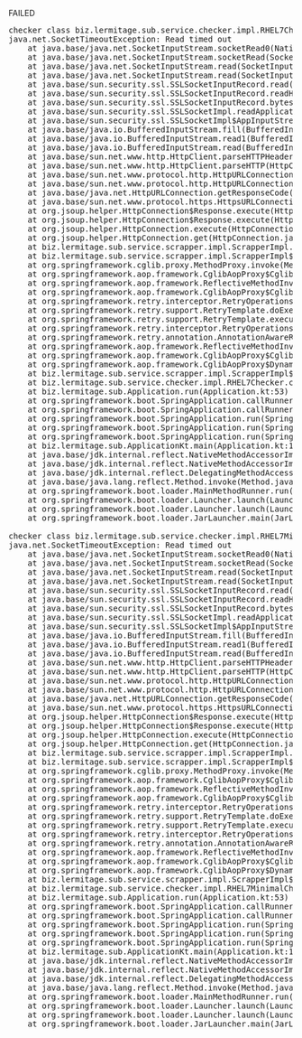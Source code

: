 FAILED

<pre>checker class biz.lermitage.sub.service.checker.impl.RHEL7Checker failed, ignoring
java.net.SocketTimeoutException: Read timed out
	at java.base/java.net.SocketInputStream.socketRead0(Native Method)
	at java.base/java.net.SocketInputStream.socketRead(SocketInputStream.java:115)
	at java.base/java.net.SocketInputStream.read(SocketInputStream.java:168)
	at java.base/java.net.SocketInputStream.read(SocketInputStream.java:140)
	at java.base/sun.security.ssl.SSLSocketInputRecord.read(SSLSocketInputRecord.java:478)
	at java.base/sun.security.ssl.SSLSocketInputRecord.readHeader(SSLSocketInputRecord.java:472)
	at java.base/sun.security.ssl.SSLSocketInputRecord.bytesInCompletePacket(SSLSocketInputRecord.java:70)
	at java.base/sun.security.ssl.SSLSocketImpl.readApplicationRecord(SSLSocketImpl.java:1364)
	at java.base/sun.security.ssl.SSLSocketImpl$AppInputStream.read(SSLSocketImpl.java:973)
	at java.base/java.io.BufferedInputStream.fill(BufferedInputStream.java:252)
	at java.base/java.io.BufferedInputStream.read1(BufferedInputStream.java:292)
	at java.base/java.io.BufferedInputStream.read(BufferedInputStream.java:351)
	at java.base/sun.net.www.http.HttpClient.parseHTTPHeader(HttpClient.java:754)
	at java.base/sun.net.www.http.HttpClient.parseHTTP(HttpClient.java:689)
	at java.base/sun.net.www.protocol.http.HttpURLConnection.getInputStream0(HttpURLConnection.java:1615)
	at java.base/sun.net.www.protocol.http.HttpURLConnection.getInputStream(HttpURLConnection.java:1520)
	at java.base/java.net.HttpURLConnection.getResponseCode(HttpURLConnection.java:527)
	at java.base/sun.net.www.protocol.https.HttpsURLConnectionImpl.getResponseCode(HttpsURLConnectionImpl.java:334)
	at org.jsoup.helper.HttpConnection$Response.execute(HttpConnection.java:867)
	at org.jsoup.helper.HttpConnection$Response.execute(HttpConnection.java:829)
	at org.jsoup.helper.HttpConnection.execute(HttpConnection.java:366)
	at org.jsoup.helper.HttpConnection.get(HttpConnection.java:353)
	at biz.lermitage.sub.service.scrapper.impl.ScrapperImpl.fetchText(ScrapperImpl.kt:53)
	at biz.lermitage.sub.service.scrapper.impl.ScrapperImpl$$FastClassBySpringCGLIB.invoke(<generated>)
	at org.springframework.cglib.proxy.MethodProxy.invoke(MethodProxy.java:218)
	at org.springframework.aop.framework.CglibAopProxy$CglibMethodInvocation.invokeJoinpoint(CglibAopProxy.java:783)
	at org.springframework.aop.framework.ReflectiveMethodInvocation.proceed(ReflectiveMethodInvocation.java:163)
	at org.springframework.aop.framework.CglibAopProxy$CglibMethodInvocation.proceed(CglibAopProxy.java:753)
	at org.springframework.retry.interceptor.RetryOperationsInterceptor$1.doWithRetry(RetryOperationsInterceptor.java:93)
	at org.springframework.retry.support.RetryTemplate.doExecute(RetryTemplate.java:329)
	at org.springframework.retry.support.RetryTemplate.execute(RetryTemplate.java:209)
	at org.springframework.retry.interceptor.RetryOperationsInterceptor.invoke(RetryOperationsInterceptor.java:119)
	at org.springframework.retry.annotation.AnnotationAwareRetryOperationsInterceptor.invoke(AnnotationAwareRetryOperationsInterceptor.java:163)
	at org.springframework.aop.framework.ReflectiveMethodInvocation.proceed(ReflectiveMethodInvocation.java:186)
	at org.springframework.aop.framework.CglibAopProxy$CglibMethodInvocation.proceed(CglibAopProxy.java:753)
	at org.springframework.aop.framework.CglibAopProxy$DynamicAdvisedInterceptor.intercept(CglibAopProxy.java:698)
	at biz.lermitage.sub.service.scrapper.impl.ScrapperImpl$$EnhancerBySpringCGLIB.fetchText(<generated>)
	at biz.lermitage.sub.service.checker.impl.RHEL7Checker.check(RHEL7Checker.kt:26)
	at biz.lermitage.sub.Application.run(Application.kt:53)
	at org.springframework.boot.SpringApplication.callRunner(SpringApplication.java:767)
	at org.springframework.boot.SpringApplication.callRunners(SpringApplication.java:751)
	at org.springframework.boot.SpringApplication.run(SpringApplication.java:309)
	at org.springframework.boot.SpringApplication.run(SpringApplication.java:1301)
	at org.springframework.boot.SpringApplication.run(SpringApplication.java:1290)
	at biz.lermitage.sub.ApplicationKt.main(Application.kt:123)
	at java.base/jdk.internal.reflect.NativeMethodAccessorImpl.invoke0(Native Method)
	at java.base/jdk.internal.reflect.NativeMethodAccessorImpl.invoke(NativeMethodAccessorImpl.java:62)
	at java.base/jdk.internal.reflect.DelegatingMethodAccessorImpl.invoke(DelegatingMethodAccessorImpl.java:43)
	at java.base/java.lang.reflect.Method.invoke(Method.java:566)
	at org.springframework.boot.loader.MainMethodRunner.run(MainMethodRunner.java:49)
	at org.springframework.boot.loader.Launcher.launch(Launcher.java:108)
	at org.springframework.boot.loader.Launcher.launch(Launcher.java:58)
	at org.springframework.boot.loader.JarLauncher.main(JarLauncher.java:88)

checker class biz.lermitage.sub.service.checker.impl.RHEL7MinimalChecker failed, ignoring
java.net.SocketTimeoutException: Read timed out
	at java.base/java.net.SocketInputStream.socketRead0(Native Method)
	at java.base/java.net.SocketInputStream.socketRead(SocketInputStream.java:115)
	at java.base/java.net.SocketInputStream.read(SocketInputStream.java:168)
	at java.base/java.net.SocketInputStream.read(SocketInputStream.java:140)
	at java.base/sun.security.ssl.SSLSocketInputRecord.read(SSLSocketInputRecord.java:478)
	at java.base/sun.security.ssl.SSLSocketInputRecord.readHeader(SSLSocketInputRecord.java:472)
	at java.base/sun.security.ssl.SSLSocketInputRecord.bytesInCompletePacket(SSLSocketInputRecord.java:70)
	at java.base/sun.security.ssl.SSLSocketImpl.readApplicationRecord(SSLSocketImpl.java:1364)
	at java.base/sun.security.ssl.SSLSocketImpl$AppInputStream.read(SSLSocketImpl.java:973)
	at java.base/java.io.BufferedInputStream.fill(BufferedInputStream.java:252)
	at java.base/java.io.BufferedInputStream.read1(BufferedInputStream.java:292)
	at java.base/java.io.BufferedInputStream.read(BufferedInputStream.java:351)
	at java.base/sun.net.www.http.HttpClient.parseHTTPHeader(HttpClient.java:754)
	at java.base/sun.net.www.http.HttpClient.parseHTTP(HttpClient.java:689)
	at java.base/sun.net.www.protocol.http.HttpURLConnection.getInputStream0(HttpURLConnection.java:1615)
	at java.base/sun.net.www.protocol.http.HttpURLConnection.getInputStream(HttpURLConnection.java:1520)
	at java.base/java.net.HttpURLConnection.getResponseCode(HttpURLConnection.java:527)
	at java.base/sun.net.www.protocol.https.HttpsURLConnectionImpl.getResponseCode(HttpsURLConnectionImpl.java:334)
	at org.jsoup.helper.HttpConnection$Response.execute(HttpConnection.java:867)
	at org.jsoup.helper.HttpConnection$Response.execute(HttpConnection.java:829)
	at org.jsoup.helper.HttpConnection.execute(HttpConnection.java:366)
	at org.jsoup.helper.HttpConnection.get(HttpConnection.java:353)
	at biz.lermitage.sub.service.scrapper.impl.ScrapperImpl.fetchText(ScrapperImpl.kt:53)
	at biz.lermitage.sub.service.scrapper.impl.ScrapperImpl$$FastClassBySpringCGLIB.invoke(<generated>)
	at org.springframework.cglib.proxy.MethodProxy.invoke(MethodProxy.java:218)
	at org.springframework.aop.framework.CglibAopProxy$CglibMethodInvocation.invokeJoinpoint(CglibAopProxy.java:783)
	at org.springframework.aop.framework.ReflectiveMethodInvocation.proceed(ReflectiveMethodInvocation.java:163)
	at org.springframework.aop.framework.CglibAopProxy$CglibMethodInvocation.proceed(CglibAopProxy.java:753)
	at org.springframework.retry.interceptor.RetryOperationsInterceptor$1.doWithRetry(RetryOperationsInterceptor.java:93)
	at org.springframework.retry.support.RetryTemplate.doExecute(RetryTemplate.java:329)
	at org.springframework.retry.support.RetryTemplate.execute(RetryTemplate.java:209)
	at org.springframework.retry.interceptor.RetryOperationsInterceptor.invoke(RetryOperationsInterceptor.java:119)
	at org.springframework.retry.annotation.AnnotationAwareRetryOperationsInterceptor.invoke(AnnotationAwareRetryOperationsInterceptor.java:163)
	at org.springframework.aop.framework.ReflectiveMethodInvocation.proceed(ReflectiveMethodInvocation.java:186)
	at org.springframework.aop.framework.CglibAopProxy$CglibMethodInvocation.proceed(CglibAopProxy.java:753)
	at org.springframework.aop.framework.CglibAopProxy$DynamicAdvisedInterceptor.intercept(CglibAopProxy.java:698)
	at biz.lermitage.sub.service.scrapper.impl.ScrapperImpl$$EnhancerBySpringCGLIB.fetchText(<generated>)
	at biz.lermitage.sub.service.checker.impl.RHEL7MinimalChecker.check(RHEL7MinimalChecker.kt:26)
	at biz.lermitage.sub.Application.run(Application.kt:53)
	at org.springframework.boot.SpringApplication.callRunner(SpringApplication.java:767)
	at org.springframework.boot.SpringApplication.callRunners(SpringApplication.java:751)
	at org.springframework.boot.SpringApplication.run(SpringApplication.java:309)
	at org.springframework.boot.SpringApplication.run(SpringApplication.java:1301)
	at org.springframework.boot.SpringApplication.run(SpringApplication.java:1290)
	at biz.lermitage.sub.ApplicationKt.main(Application.kt:123)
	at java.base/jdk.internal.reflect.NativeMethodAccessorImpl.invoke0(Native Method)
	at java.base/jdk.internal.reflect.NativeMethodAccessorImpl.invoke(NativeMethodAccessorImpl.java:62)
	at java.base/jdk.internal.reflect.DelegatingMethodAccessorImpl.invoke(DelegatingMethodAccessorImpl.java:43)
	at java.base/java.lang.reflect.Method.invoke(Method.java:566)
	at org.springframework.boot.loader.MainMethodRunner.run(MainMethodRunner.java:49)
	at org.springframework.boot.loader.Launcher.launch(Launcher.java:108)
	at org.springframework.boot.loader.Launcher.launch(Launcher.java:58)
	at org.springframework.boot.loader.JarLauncher.main(JarLauncher.java:88)

</pre>
